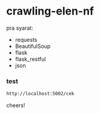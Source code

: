 # crawling-elen-nf

pra syarat:
- requests
- BeautifulSoup
- flask
- flask_restful
- json

### test
```html
http://localhost:5002/cek
```

cheers!
